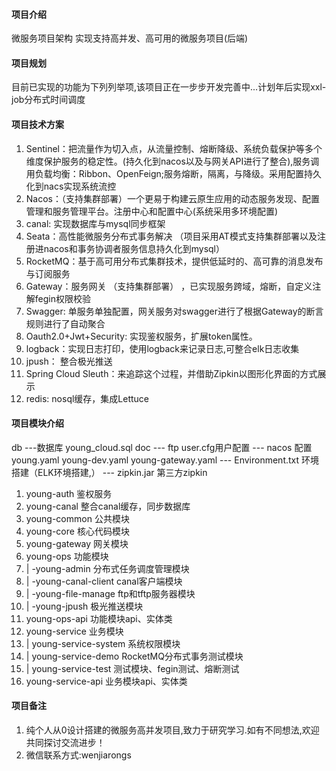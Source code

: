 #### 项目介绍
微服务项目架构 实现支持高并发、高可用的微服务项目(后端)

#### 项目规划
目前已实现的功能为下列列举项,该项目正在一步步开发完善中...计划年后实现xxl-job分布式时间调度

#### 项目技术方案

1.  Sentinel：把流量作为切入点，从流量控制、熔断降级、系统负载保护等多个维度保护服务的稳定性。(持久化到nacos以及与网关API进行了整合),服务调用负载均衡：Ribbon、OpenFeign;服务熔断，隔离，与降级。采用配置持久化到nacs实现系统流控
2.  Nacos：（支持集群部署）一个更易于构建云原生应用的动态服务发现、配置管理和服务管理平台。注册中心和配置中心(系统采用多环境配置)
3.  canal: 实现数据库与mysql同步框架
4.  Seata：高性能微服务分布式事务解决 （项目采用AT模式支持集群部署以及注册进nacos和事务协调者服务信息持久化到mysql）
5.  RocketMQ：基于高可用分布式集群技术，提供低延时的、高可靠的消息发布与订阅服务
6.  Gateway：服务网关 （支持集群部署） ，已实现服务跨域，熔断，自定义注解fegin权限校验
7.  Swagger: 单服务单独配置，网关服务对swagger进行了根据Gateway的断言规则进行了自动聚合
8.  Oauth2.0+Jwt+Security: 实现鉴权服务，扩展token属性。
9.  logback：实现日志打印，使用logback来记录日志,可整合elk日志收集
10. jpush： 整合极光推送
11. Spring Cloud Sleuth：来追踪这个过程，并借助Zipkin以图形化界面的方式展示
12. redis: nosql缓存，集成Lettuce


#### 项目模块介绍

db  ---数据库   young_cloud.sql
doc --- ftp     user.cfg用户配置
    --- nacos 配置 
            young.yaml
            young-dev.yaml
            young-gateway.yaml
    --- Environment.txt    环境搭建（ELK环境搭建,）
    --- zipkin.jar         第三方zipkin
    
1.  young-auth    鉴权服务
2.  young-canal   整合canal缓存，同步数据库
3.  young-common  公共模块
4.  young-core    核心代码模块
5.  young-gateway 网关模块
6.  young-ops     功能模块
7.   |   -young-admin              分布式任务调度管理模块
8.   |   -young-canal-client       canal客户端模块
9.   |   -young-file-manage        ftp和tftp服务器模块
10.  |   -young-jpush              极光推送模块
11.  young-ops-api 功能模块api、实体类
12.  young-service 业务模块
13.  |   young-service-system       系统权限模块
14.  |   young-service-demo         RocketMQ分布式事务测试模块
15.  |   young-service-test         测试模块、fegin测试、熔断测试
16.  young-service-api 业务模块api、实体类



#### 项目备注
1. 纯个人从0设计搭建的微服务高并发项目,致力于研究学习.如有不同想法,欢迎共同探讨交流进步！
2. 微信联系方式:wenjiarongs
